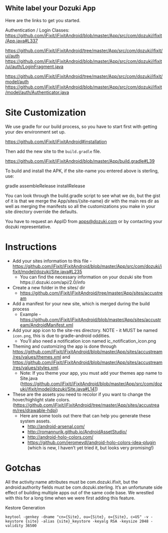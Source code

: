 
White label your Dozuki App
--------------

Here are the links to get you started.

Authentication / Login Classes:
https://github.com/iFixit/iFixitAndroid/blob/master/App/src/com/dozuki/ifixit/App.java#L337

https://github.com/iFixit/iFixitAndroid/tree/master/App/src/com/dozuki/ifixit/ui/auth
https://github.com/iFixit/iFixitAndroid/blob/master/App/src/com/dozuki/ifixit/ui/auth/LoginFragment.java

https://github.com/iFixit/iFixitAndroid/tree/master/App/src/com/dozuki/ifixit/model/auth
https://github.com/iFixit/iFixitAndroid/blob/master/App/src/com/dozuki/ifixit/model/auth/Authenticator.java


Site Customization
=======

We use gradle for our build process, so you have to start first with getting
your dev environment set up.

https://github.com/iFixit/iFixitAndroid#installation


Then add the new site to the `build.gradle` file.

https://github.com/iFixit/iFixitAndroid/blob/master/App/build.gradle#L39


To build and install the APK, if the site-name you entered above is sterling,
use:


   gradle assemble<SITENAME>Release install<SITENAME>Release


You can look through the build.gradle script to see what we do, but the gist of
it is that we merge the App/sites/{site-name} dir with the main res dir as well
as merging the manifests so all the customizations you make in your site
directory override the defaults.


You have to request an AppID from apps@dozuki.com or by contacting your dozuki
representative. 


Instructions
=======

* Add your sites information to this file - https://github.com/iFixit/iFixitAndroid/blob/master/App/src/com/dozuki/ifixit/model/dozuki/Site.java#L235
   * You can find the necessary information on your dozuki site from https://<sitename>.dozuki.com/api/2.0/info
* Create a new folder in the sites/ dir
   * https://github.com/iFixit/iFixitAndroid/tree/master/App/sites/accustream
* Add a manifest for your new site, which is merged during the build process
   * Example - https://github.com/iFixit/iFixitAndroid/blob/master/App/sites/accustream/AndroidManifest.xml
* Add your app icon to the site-res directory.  NOTE - it MUST be named `icon.png`, this is due to gradle-android oddities.
   * You’ll also need a notification icon named ic_notification_icon.png
* Theming and customizing the app is done through https://github.com/iFixit/iFixitAndroid/blob/master/App/sites/accustream/res/values/themes.xml and https://github.com/iFixit/iFixitAndroid/blob/master/App/sites/accustream/res/values/styles.xml.
   * Note: If you theme your app, you must add your themes app name to Site.java (https://github.com/iFixit/iFixitAndroid/blob/master/App/src/com/dozuki/ifixit/model/dozuki/Site.java#L141)
* These are the assets you need to recolor if you want to change the hover/highlight state colors.  (https://github.com/iFixit/iFixitAndroid/tree/master/App/sites/accustream/res/drawable-hdpi)
   * Here are some tools out there that can help you generate these system assets.
      * http://android-arsenal.com/
      * http://romannurik.github.io/AndroidAssetStudio/
      * http://android-holo-colors.com/
      * https://github.com/jeromevdl/android-holo-colors-idea-plugin (which is new, I haven’t yet tried it, but looks very promising!)


Gotchas
========

All the activity:name attributes must be com.dozuki.ifixit, but the
android:authority fields must be com.dozuki.sterling.  It’s an unfortunate side
effect of building multiple apps out of the same code base.  We wrestled with
this for a long time when we were first adding this feature.




Kestore Generation


    keytool -genkey -dname "cn={Site}, ou={Site}, o={Site}, c=US" -v -keystore {site} -alias {site}_keystore -keyalg RSA -keysize 2048 -validity 36500

